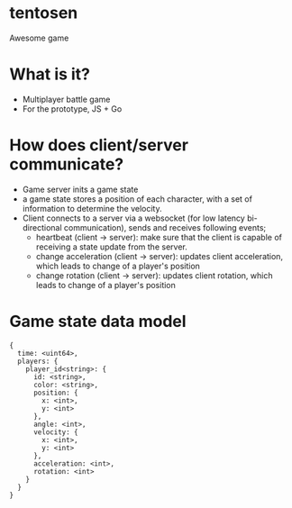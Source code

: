 # tentosen
Awesome game

# What is it?

* Multiplayer battle game
* For the prototype, JS + Go

# How does client/server communicate?

* Game server inits a game state
* a game state stores a position of each character, with a set of information to determine the velocity.
* Client connects to a server via a websocket (for low latency bi-directional communication), sends and receives following events;
  * heartbeat (client -> server): make sure that the client is capable of receiving a state update from the server.
  * change acceleration (client -> server): updates client acceleration, which leads to change of a player's position
  * change rotation (client -> server): updates client rotation, which leads to change of a player's position

# Game state data model

```
{
  time: <uint64>,
  players: {
    player_id<string>: {
      id: <string>,
      color: <string>,
      position: {
        x: <int>,
        y: <int>
      },
      angle: <int>,
      velocity: {
        x: <int>,
        y: <int>
      },
      acceleration: <int>,
      rotation: <int>
    }
  }
}
```
